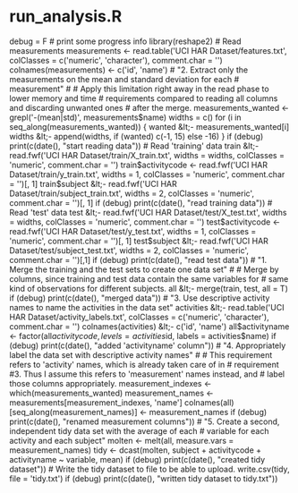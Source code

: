 run_analysis.R
==============

debug = F # print some progress info  library(reshape2)  # Read measurements measurements &lt;- read.table('UCI HAR Dataset/features.txt', colClasses = c('numeric', 'character'), comment.char = '') colnames(measurements) &lt;- c('id', 'name')  # "2. Extract only the measurements on the mean and standard deviation for each # measurement" # # Apply this limitation right away in the read phase to lower memory and time # requirements compared to reading all columns and discarding unwanted ones # after the merge. measurements_wanted &lt;- grepl('-(mean|std)', measurements$name) widths = c() for (i in seq_along(measurements_wanted)) {     wanted &lt;- measurements_wanted[i]     widths &lt;- append(widths, if (wanted) c(-1, 15) else -16) }  if (debug) print(c(date(), "start reading data"))  # Read 'training' data train &lt;- read.fwf('UCI HAR Dataset/train/X_train.txt', widths = widths, colClasses = 'numeric', comment.char = '') train$activitycode &lt;- read.fwf('UCI HAR Dataset/train/y_train.txt', widths = 1, colClasses = 'numeric', comment.char = '')[, 1] train$subject &lt;- read.fwf('UCI HAR Dataset/train/subject_train.txt', widths = 2, colClasses = 'numeric', comment.char = '')[, 1]  if (debug) print(c(date(), "read training data"))  # Read 'test' data test &lt;- read.fwf('UCI HAR Dataset/test/X_test.txt', widths = widths, colClasses = 'numeric', comment.char = '') test$activitycode &lt;- read.fwf('UCI HAR Dataset/test/y_test.txt', widths = 1, colClasses = 'numeric', comment.char = '')[, 1] test$subject &lt;- read.fwf('UCI HAR Dataset/test/subject_test.txt', widths = 2, colClasses = 'numeric', comment.char = '')[,1]  if (debug) print(c(date(), "read test data"))  # "1. Merge the training and the test sets to create one data set" # # Merge by columns, since training and test data contain the same variables for # same kind of observations for different subjects. all &lt;- merge(train, test, all = T)  if (debug) print(c(date(), "merged data"))  # "3. Use descriptive activity names to name the activities in the data set" activities &lt;- read.table('UCI HAR Dataset/activity_labels.txt', colClasses = c('numeric', 'character'), comment.char = '') colnames(activities) &lt;- c('id', 'name') all$activityname &lt;- factor(all$activitycode, levels = activities$id, labels = activities$name)  if (debug) print(c(date(), "added 'activityname' column"))  # "4. Appropriately label the data set with descriptive activity names" # # This requirement refers to 'activity' names, which is already taken care of in # requirement #3.  Thus I assume this refers to 'measurement' names instead, and # label those columns appropriately. measurement_indexes &lt;- which(measurements_wanted) measurement_names &lt;- measurements[measurement_indexes, 'name'] colnames(all)[seq_along(measurement_names)] &lt;- measurement_names  if (debug) print(c(date(), "renamed measurement columns"))  # "5. Create a second, independent tidy data set with the average of each # variable for each activity and each subject" molten &lt;- melt(all, measure.vars = measurement_names) tidy &lt;- dcast(molten, subject + activitycode + activityname ~ variable, mean)  if (debug) print(c(date(), "created tidy dataset"))  # Write the tidy dataset to file to be able to upload. write.csv(tidy, file = 'tidy.txt') if (debug) print(c(date(), "written tidy dataset to tidy.txt"))
